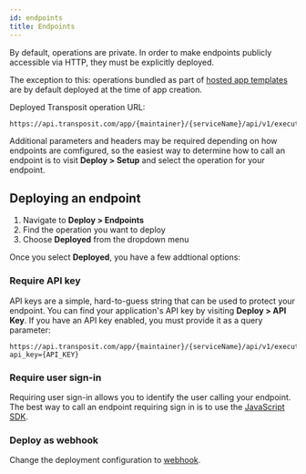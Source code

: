 ```yaml
---
id: endpoints
title: Endpoints
---
```


By default, operations are private. In order to make endpoints publicly accessible via HTTP, they must be explicitly deployed.

The exception to this: operations bundled as part of [hosted app templates](hosted-apps.md) are by default deployed at the time of app creation.

Deployed Transposit operation URL:

```text
https://api.transposit.com/app/{maintainer}/{serviceName}/api/v1/execute/{operationId}
```

Additional parameters and headers may be required depending on how endpoints are comfigured, so the easiest way to determine how to call an endpoint is to visit **Deploy &gt; Setup** and select the operation for your endpoint.

## Deploying an endpoint

1. Navigate to **Deploy &gt; Endpoints**
2. Find the operation you want to deploy
3. Choose **Deployed** from the dropdown menu

Once you select **Deployed**, you have a few addtional options:

### Require API key

API keys are a simple, hard-to-guess string that can be used to protect your endpoint. You can find your application's API key by visiting **Deploy &gt; API Key**. If you have an API key enabled, you must provide it as a query parameter:

```text
https://api.transposit.com/app/{maintainer}/{serviceName}/api/v1/execute/{operationId}?api_key={API_KEY}
```

### Require user sign-in

Requiring user sign-in allows you to identify the user calling your endpoint. The best way to call an endpoint requiring sign in is to use the [JavaScript SDK](js-sdk.md).

### Deploy as webhook

Change the deployment configuration to [webhook](webhooks.md).

